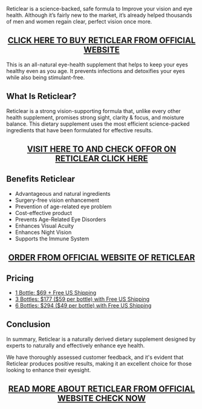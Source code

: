 <p>Reticlear is a science-backed, safe formula to Improve your vision and eye health. Although it&rsquo;s fairly new to the market, it&rsquo;s already helped thousands of men and women regain clear, perfect vision once more.</p>
<h2 style="text-align: center;"><a href="https://sale365day.com/get-reticlear">CLICK HERE TO BUY RETICLEAR FROM OFFICIAL WEBSITE</a></h2>
<p>This is an all-natural eye-health supplement that helps to keep your eyes healthy even as you age. It prevents infections and detoxifies your eyes while also being stimulant-free.</p>
<h2 style="text-align: left;">What Is Reticlear?</h2>
<p style="text-align: left;">Reticlear is a strong vision-supporting formula that, unlike every other health supplement, promises strong sight, clarity &amp; focus, and moisture balance. This dietary supplement uses the most efficient science-packed ingredients that have been formulated for effective results.</p>
<h2 style="text-align: center;"><a href="https://sale365day.com/get-reticlear">VISIT HERE TO AND CHECK OFFOR ON RETICLEAR CLICK HERE</a></h2>
<h2 style="text-align: left;">Benefits Reticlear</h2>
<ul style="text-align: left;">
<li>Advantageous and natural ingredients</li>
<li>Surgery-free vision enhancement</li>
<li>Prevention of age-related eye problem</li>
<li>Cost-effective product</li>
<li>Prevents Age-Related Eye Disorders</li>
<li>Enhances Visual Acuity</li>
<li>Enhances Night Vision</li>
<li>Supports the Immune System</li>
</ul>
<h2 style="text-align: center;"><a href="https://sale365day.com/get-reticlear">ORDER FROM OFFICIAL WEBSITE OF RETICLEAR</a></h2>
<h2 style="text-align: left;">Pricing</h2>
<ul style="text-align: left;">
<li><a href="https://sale365day.com/get-reticlear">1 Bottle: $69 + Free US Shipping</a></li>
<li><a href="https://sale365day.com/get-reticlear">3 Bottles: $177 ($59 per bottle) with Free US Shipping</a></li>
<li><a href="https://sale365day.com/get-reticlear">6 Bottles: $294 ($49 per bottle) with Free US Shipping</a></li>
</ul>
<h2 style="text-align: left;">Conclusion</h2>
<p style="text-align: left;">In summary, Reticlear is a naturally derived dietary supplement designed by experts to naturally and effectively enhance eye health.</p>
<p style="text-align: left;">We have thoroughly assessed customer feedback, and it's evident that Reticlear produces positive results, making it an excellent choice for those looking to enhance their eyesight.</p>
<h2 style="text-align: center;"><a href="https://sale365day.com/get-reticlear">READ MORE ABOUT RETICLEAR FROM OFFICIAL WEBSITE CHECK NOW</a></h2>
